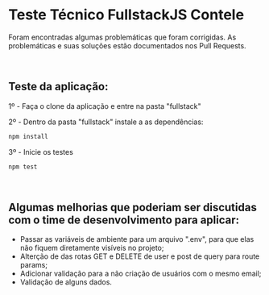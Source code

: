 # Teste Técnico FullstackJS Contele

Foram encontradas algumas problemáticas que foram corrigidas.
As problemáticas e suas soluções estão documentados nos Pull Requests.

</br>

## Teste da aplicação:

1º - Faça o clone da aplicação e entre na pasta "fullstack"

2º - Dentro da pasta "fullstack" instale a as dependências:

```bash
npm install
```

3º - Inicie os testes

```bash
npm test
```

</br>

## Algumas melhorias que poderiam ser discutidas com o time de desenvolvimento para aplicar:

- Passar as variáveis de ambiente para um arquivo ".env", para que elas não fiquem diretamente visíveis no projeto;
- Alterção de das rotas GET e DELETE de user e post de query para route params;
- Adicionar validação para a não criação de usuários com o mesmo email;
- Validação de alguns dados.
